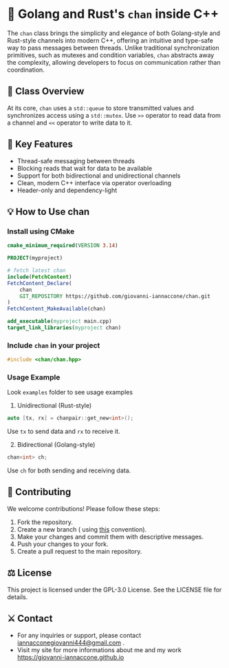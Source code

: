 # 🧵 Golang and Rust's `chan` inside C++
The `chan` class brings the simplicity and elegance of both Golang-style and Rust-style channels into modern C++, offering an intuitive and type-safe way to pass messages between threads. Unlike traditional synchronization primitives, such as mutexes and condition variables, `chan` abstracts away the complexity, allowing developers to focus on communication rather than coordination.

## 🧪 Class Overview
At its core, `chan` uses a `std::queue` to store transmitted values and synchronizes access using a `std::mutex`.
Use `>>` operator to read data from a channel and `<<` operator to write data to it. 

## 🚀 Key Features
- Thread-safe messaging between threads
- Blocking reads that wait for data to be available
- Support for both bidirectional and unidirectional channels
- Clean, modern C++ interface via operator overloading
- Header-only and dependency-light

## 💡 How to Use chan
### Install using CMake
```cmake
cmake_minimum_required(VERSION 3.14)

PROJECT(myproject)

# fetch latest chan
include(FetchContent)
FetchContent_Declare(
    chan
    GIT_REPOSITORY https://github.com/giovanni-iannaccone/chan.git
)
FetchContent_MakeAvailable(chan)

add_executable(myproject main.cpp)
target_link_libraries(myproject chan)
```

### Include `chan` in your project
```cpp
#include <chan/chan.hpp>
```

### Usage Example
Look `examples` folder to see usage examples

1. Unidirectional (Rust-style)
```cpp
auto [tx, rx] = chanpair::get_new<int>();
```
Use `tx` to send data and `rx` to receive it.

2. Bidirectional (Golang-style)
```cpp
chan<int> ch;
```
Use `ch` for both sending and receiving data.

## 🧩 Contributing
We welcome contributions! Please follow these steps:

1. Fork the repository.
2. Create a new branch ( using <a href="https://medium.com/@abhay.pixolo/naming-conventions-for-git-branches-a-cheatsheet-8549feca2534">this</a> convention).
3. Make your changes and commit them with descriptive messages.
4. Push your changes to your fork.
5. Create a pull request to the main repository.

## ⚖ License
This project is licensed under the GPL-3.0 License. See the LICENSE file for details.

## ⚔ Contact
- For any inquiries or support, please contact <a href="mailto:iannacconegiovanni444@gmail.com"> iannacconegiovanni444@gmail.com </a>.
- Visit my site for more informations about me and my work <a href="https://giovanni-iannaccone.gith
ub.io" target=”_blank” rel="noopener noreferrer"> https://giovanni-iannaccone.github.io </a>